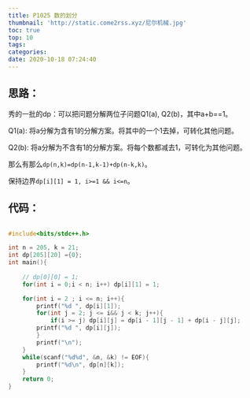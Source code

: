 ```yaml
---
title: P1025 数的划分
thumbnail: 'http://static.come2rss.xyz/尼尔机械.jpg'
toc: true
top: 10
tags:
categories:
date: 2020-10-18 07:24:40
---
```


<!-- more -->



## 思路：

秀的一批的dp：可以把问题分解两位子问题Q1(a), Q2(b)，其中a+b==1。

Q1(a): 将a分解为含有1的分解方案。将其中的一个1去掉，可转化其他问题。

Q2(b): 将a分解为不含有1的分解方案。将每个数都减去1，可转化为其他问题。

那么有那么`dp(n,k)=dp(n-1,k-1)+dp(n-k,k)`。

保持边界`dp[i][1] = 1, i>=1 && i<=n`。



## 代码：

```c++

#include<bits/stdc++.h>

int n = 205, k = 21;
int dp[205][20] ={0};
int main(){
    
    // dp[0][0] = 1;
    for(int i = 0;i < n; i++) dp[i][1] = 1;

    for(int i = 2 ; i <= n; i++){
        printf("%d ", dp[i][1]);
        for(int j = 2; j <= i&& j < k; j++){
            if(i >= j) dp[i][j] = dp[i - 1][j - 1] + dp[i - j][j];
        printf("%d ", dp[i][j]);
        }
        printf("\n");
    }
    while(scanf("%d%d", &n, &k) != EOF){
        printf("%d\n", dp[n][k]);
    }
    return 0;
}
```

